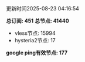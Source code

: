 更新时间2025-08-23 04:16:54

**总订阅: 451**
**总节点: 41440**
- vless节点: 15994
- hysteria2节点: 17

**google ping有效节点: 177**

